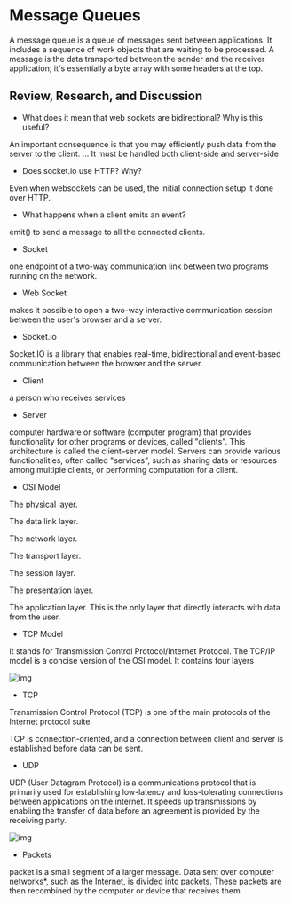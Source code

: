 # Message Queues

A message queue is a queue of messages sent between applications. It includes a sequence of work objects that are waiting to be processed. A message is the data transported between the sender and the receiver application; it's essentially a byte array with some headers at the top.

## Review, Research, and Discussion

- What does it mean that web sockets are bidirectional? Why is this useful?


 An important consequence is that you may efficiently push data from the server to the client. ... It must be handled both client-side and server-side

 - Does socket.io use HTTP? Why?


Even when websockets can be used, the initial connection setup it done over HTTP.

- What happens when a client emits an event?

emit() to send a message to all the connected clients. 

- Socket

 one endpoint of a two-way communication link between two programs running on the network.

 - Web Socket


 makes it possible to open a two-way interactive communication session between the user's browser and a server. 
 

 - Socket.io

Socket.IO is a library that enables real-time, bidirectional and event-based communication between the browser and the server.

- Client

a person who receives services

- Server

 computer hardware or software (computer program) that provides functionality for other programs or devices, called "clients". This architecture is called the client–server model. Servers can provide various functionalities, often called "services", such as sharing data or resources among multiple clients, or performing computation for a client.


 - OSI Model


The physical layer.

The data link layer.

The network layer. 

The transport layer. 

The session layer. 

The presentation layer. 

The application layer. This is the only layer that directly interacts with data from the user.

- TCP Model


it stands for Transmission Control Protocol/Internet Protocol. The TCP/IP model is a concise version of the OSI model. It contains four layers


![img](https://www.guru99.com/images/1/093019_0615_TCPIPModelW2.png) 


- TCP

Transmission Control Protocol (TCP) is one of the main protocols of the Internet protocol suite.

TCP is connection-oriented, and a connection between client and server is established before data can be sent. 

- UDP


UDP (User Datagram Protocol) is a communications protocol that is primarily used for establishing low-latency and loss-tolerating connections between applications on the internet. It speeds up transmissions by enabling the transfer of data before an agreement is provided by the receiving party.

![img](https://www.educative.io/api/edpresso/shot/5669375870763008/image/5080565785034752) 



- Packets


packet is a small segment of a larger message. Data sent over computer networks*, such as the Internet, is divided into packets. These packets are then recombined by the computer or device that receives them


